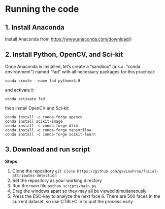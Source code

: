 # Running the code

## 1. Install Anaconda
Install Anaconda from https://www.anaconda.com/download/)

## 2. Install Python, OpenCV, and Sci-kit
Once Anaconda is installed, let’s create a “sandbox” (a.k.a. “conda environment”) named “fad” with all necessary packages for this practical:

    conda create --name fad python=3.9
and activate it

    conda activate fad
then install OpenCV and Sci-kit

    conda install -c conda-forge opencv
    conda install scikit-image
    conda install -c conda-forge dlib
    conda install -c conda-forge tensorflow
    conda install -c conda-forge scikit-learn

## 3. Download and run script

**Steps**
1. Clone the repository
	 `git clone https://github.com/gavinuhran/facial-attributes-detection`
2. Set the repository as your working directory
3. Run the main file
	 `python scripts/main.py`
4. Drag the windows apart so they may all be viewed simultaneously
5. Press the ESC-key to analyze the next face
	6. There are 500 faces in the current dataset, so use CTRL+C in to quit the process early
